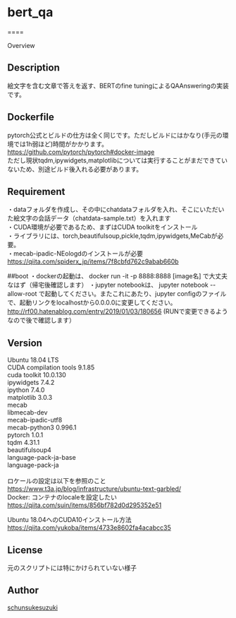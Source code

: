 # bert_qa
====

Overview

## Description
絵文字を含む文章で答えを返す、BERTのfine tuningによるQAAnsweringの実装です。

## Dockerfile
pytorch公式とビルドの仕方は全く同じです。ただしビルドにはかなり(手元の環境では1h弱ほど)時間がかかります。</br>
https://github.com/pytorch/pytorch#docker-image</br>
ただし現状tqdm,ipywidgets,matplotlibについては実行することがまだできていないため、別途ビルド後入れる必要があります。</br>


## Requirement
・dataフォルダを作成し、その中にchatdataフォルダを入れ、そこにいただいた絵文字の会話データ（chatdata-sample.txt）を入れます</br>
・CUDA環境が必要であるため、まずはCUDA toolkitをインストール</br>
・ライブラリには、torch,beautifulsoup,pickle,tqdm,ipywidgets,MeCabが必要。</br>
・mecab-ipadic-NEologdのインストールが必要</br>
https://qiita.com/spiderx_jp/items/7f8cbfd762c9abab660b</br>

##boot
・dockerの起動は、
 docker run -it -p 8888:8888 [image名]
 で大丈夫なはず（帰宅後確認します）
・jupyter notebookは、
 jupyter notebook --allow-root
 で起動してください。またこれにあたり、jupyter configのファイルで、起動リンクをlocalhostから0.0.0.0に変更してください。
 http://rf00.hatenablog.com/entry/2019/01/03/180656
 (RUNで変更できるようなので後で確認します）

## Version
Ubuntu 18.04 LTS</br>
CUDA compilation tools 9.1.85</br>
cuda toolkit 10.0.130</br>
ipywidgets 7.4.2</br>
ipython 7.4.0</br>
matplotlib 3.0.3</br>
mecab</br>
libmecab-dev</br>
mecab-ipadic-utf8</br>
mecab-python3 0.996.1</br>
pytorch 1.0.1</br>
tqdm 4.31.1</br>
beautifulsoup4</br>
language-pack-ja-base</br> 
language-pack-ja</br>
</br>
ロケールの設定は以下を参照のこと</br>
https://www.t3a.jp/blog/infrastructure/ubuntu-text-garbled/</br>
Docker: コンテナのlocaleを設定したい https://qiita.com/suin/items/856bf782d0d295352e51</br>

Ubuntu 18.04へのCUDA10インストール方法 https://qiita.com/yukoba/items/4733e8602fa4acabcc35 

## License

元のスクリプトには特にかけられていない様子

## Author

[schunsukesuzuki](https://github.com/schunsukesuzuki)
